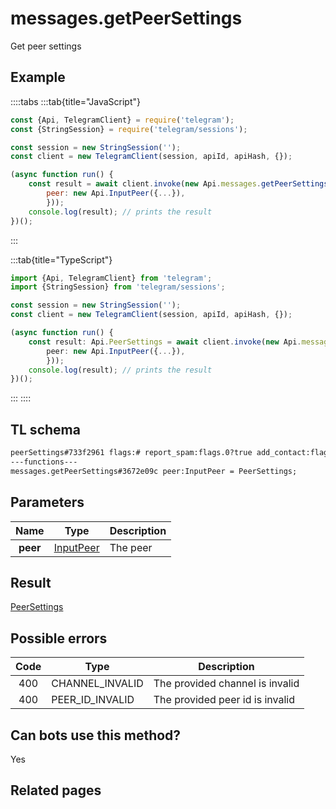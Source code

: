 # messages.getPeerSettings

Get peer settings

## Example

::::tabs
:::tab{title="JavaScript"}

```js
const {Api, TelegramClient} = require('telegram');
const {StringSession} = require('telegram/sessions');

const session = new StringSession('');
const client = new TelegramClient(session, apiId, apiHash, {});

(async function run() {
    const result = await client.invoke(new Api.messages.getPeerSettings({
		peer: new Api.InputPeer({...}),
		}));
    console.log(result); // prints the result
})();

```

:::

:::tab{title="TypeScript"}

```ts
import {Api, TelegramClient} from 'telegram';
import {StringSession} from 'telegram/sessions';

const session = new StringSession('');
const client = new TelegramClient(session, apiId, apiHash, {});

(async function run() {
    const result: Api.PeerSettings = await client.invoke(new Api.messages.getPeerSettings({
		peer: new Api.InputPeer({...}),
		}));
    console.log(result); // prints the result
})();

```

:::
::::

## TL schema

```txt
peerSettings#733f2961 flags:# report_spam:flags.0?true add_contact:flags.1?true block_contact:flags.2?true share_contact:flags.3?true need_contacts_exception:flags.4?true report_geo:flags.5?true autoarchived:flags.7?true invite_members:flags.8?true geo_distance:flags.6?int = PeerSettings;
---functions---
messages.getPeerSettings#3672e09c peer:InputPeer = PeerSettings;
```

## Parameters

|   Name   | Type                                                  | Description |
| :------: | ----------------------------------------------------- | ----------- |
| **peer** | [InputPeer](https://core.telegram.org/type/InputPeer) | The peer    |

## Result

[PeerSettings](https://core.telegram.org/type/PeerSettings)

## Possible errors

| Code | Type            | Description                     |
| :--: | --------------- | ------------------------------- |
| 400  | CHANNEL_INVALID | The provided channel is invalid |
| 400  | PEER_ID_INVALID | The provided peer id is invalid |

## Can bots use this method?

Yes

## Related pages
